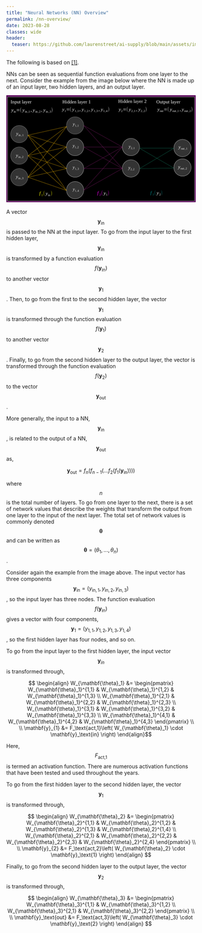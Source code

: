 ```yaml
---
title: "Neural Networks (NN) Overview"
permalink: /nn-overview/
date: 2023-08-28
classes: wide
header:
  teaser: https://github.com/laurenstreet/ai-supply/blob/main/assets/images/neural-nets.png?raw=true
---
```


The following is based on [[1]](https://www.deeplearningbook.org/).

NNs can be seen as sequential function evaluations from one layer to the next.  Consider the example from the image below where the NN is made up of an input layer, two hidden layers, and an output layer.  

![Example Neural Network](https://github.com/laurenstreet/ai-supply/blob/main/assets/images/neural-nets.png?raw=true "Example Neural Network")

A vector $$\text{ }\mathbf{y}_\text{in}\text{ }$$ is passed to the NN at the input layer.  To go from the input layer to the first hidden layer, $$\text{ }\mathbf{y}_\text{in}\text{ }$$ is transformed by a function evaluation $$\text{ }f\left(\mathbf{y}_\text{in}\right)\text{ }$$ to another vector $$\text{ }\mathbf{y}_{1}\text{ }$$.  Then, to go from the first to the second hidden layer, the vector $$\text{ }\mathbf{y}_{1}\text{ }$$ is transformed through the function evaluation $$\text{ }f(\mathbf{y}_{1})\text{ }$$ to another vector $$\text{ }\mathbf{y}_{2}\text{ }$$.  Finally, to go from the second hidden layer to the output layer, the vector is transformed through the function evaluation $$\text{ }f(\mathbf{y}_{2})\text{ }$$ to the vector $$\text{ }\mathbf{y}_\text{out}\text{ }$$.

More generally, the input to a NN, $$\text{ }\mathbf{y}_\text{in}\text{ }$$, is related to the output of a NN, $$\text{ }\mathbf{y}_\text{out}\text{ }$$ as,

$$ \mathbf{y}_\text{out} = f_{n}(f_{n-1}(...f_2(f_1(\mathbf{y}_\text{in})))) $$

where $$\text{ }n\text{ }$$ is the total number of layers.  To go from one layer to the next, there is a set of network values that describe the weights that transform the output from one layer to the input of the next layer.  The total set of network values is commonly denoted $$\text{ }\mathbf{\theta}\text{ }$$ and can be written as $$\text{ }\mathbf{\theta} = \left( \theta_1, ..., \theta_{n} \right)\text{ }$$.

Consider again the example from the image above.  The input vector has three components $$\text{ }\mathbf{y}_\text{in} = (y_{\text{in},1},y_{\text{in},2},y_{\text{in},3})\text{ }$$, so the input layer has three nodes.  The function evaluation $$\text{ }f(\mathbf{y}_\text{in})\text{ }$$ gives a vector with four components, $$\text{ }\mathbf{y}_{1} = (y_{1,1},y_{1,2},y_{1,3},y_{1,4})\text{ }$$, so the first hidden layer has four nodes, and so on.

To go from the input layer to the first hidden layer, the input vector $$\text{ }\mathbf{y}_{in}\text{ }$$ is transformed through,

$$ \begin{align} W_{\mathbf{\theta}_1} &= \begin{pmatrix} W_{\mathbf{\theta}_1}^{1,1} & W_{\mathbf{\theta}_1}^{1,2} & W_{\mathbf{\theta}_1}^{1,3} \\ W_{\mathbf{\theta}_1}^{2,1} & W_{\mathbf{\theta}_1}^{2,2} & W_{\mathbf{\theta}_1}^{2,3} \\ W_{\mathbf{\theta}_1}^{3,1} & W_{\mathbf{\theta}_1}^{3,2} & W_{\mathbf{\theta}_1}^{3,3} \\ W_{\mathbf{\theta}_1}^{4,1} & W_{\mathbf{\theta}_1}^{4,2} & W_{\mathbf{\theta}_1}^{4,3} \end{pmatrix}  \\ \\ \mathbf{y}_{1} &= F_\text{act,1}\left( W_{\mathbf{\theta}_1} \cdot \mathbf{y}_\text{in} \right) \end{align}$$

Here, $$\text{ }F_\text{act,1}\text{ }$$ is termed an activation function.  There are numerous activation functions that have been tested and used throughout the years.

To go from the first hidden layer to the second hidden layer, the vector $$\text{ }\mathbf{y}_{1}\text{ }$$ is transformed through,

$$ \begin{align} W_{\mathbf{\theta}_2} &= \begin{pmatrix} W_{\mathbf{\theta}_2}^{1,1} & W_{\mathbf{\theta}_2}^{1,2} & W_{\mathbf{\theta}_2}^{1,3} & W_{\mathbf{\theta},2}^{1,4} \\ W_{\mathbf{\theta}_2}^{2,1} & W_{\mathbf{\theta}_2}^{2,2} & W_{\mathbf{\theta}_2}^{2,3} & W_{\mathbf{\theta}_2}^{2,4} \end{pmatrix} \\ \\ \mathbf{y}_{2} &= F_\text{act,2}\left( W_{\mathbf{\theta}_2} \cdot \mathbf{y}_\text{1} \right) \end{align} $$

Finally, to go from the second hidden layer to the output layer, the vector $$\text{ }\mathbf{y}_{2}\text{ }$$ is transformed through,

$$ \begin{align} W_{\mathbf{\theta}_3} &= \begin{pmatrix} W_{\mathbf{\theta}_3}^{1,1} & W_{\mathbf{\theta}_3}^{1,2} \\ W_{\mathbf{\theta}_3}^{2,1} & W_{\mathbf{\theta}_3}^{2,2} \end{pmatrix} \\ \\ \mathbf{y}_\text{out} &= F_\text{act,3}\left( W_{\mathbf{\theta}_3} \cdot \mathbf{y}_\text{2} \right) \end{align} $$